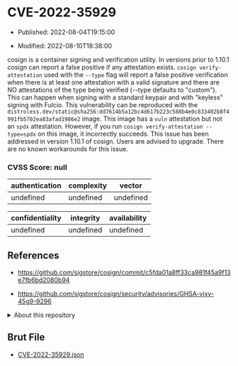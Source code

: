 # CVE-2022-35929

- Published: 2022-08-04T19:15:00

- Modified: 2022-08-10T18:38:00

cosign is a container signing and verification utility. In versions prior to 1.10.1 cosign can report a false positive if any attestation exists. `cosign verify-attestation` used with the `--type` flag will report a false positive verification when there is at least one attestation with a valid signature and there are NO attestations of the type being verified (--type defaults to "custom"). This can happen when signing with a standard keypair and with "keyless" signing with Fulcio. This vulnerability can be reproduced with the `distroless.dev/static@sha256:dd7614b5a12bc4d617b223c588b4e0c833402b8f4991fb5702ea83afad1986e2` image. This image has a `vuln` attestation but not an `spdx` attestation. However, if you run `cosign verify-attestation --type=spdx` on this image, it incorrectly succeeds. This issue has been addressed in version 1.10.1 of cosign. Users are advised to upgrade. There are no known workarounds for this issue.

### CVSS Score: **null**

| authentication | complexity | vector |
| --- | --- | --- |
| undefined | undefined | undefined |

| confidentiality | integrity | availability |
| --- | --- | --- |
| undefined | undefined | undefined |

## References

* https://github.com/sigstore/cosign/commit/c5fda01a8ff33ca981f45a9f13e7fb6bd2080b94

* https://github.com/sigstore/cosign/security/advisories/GHSA-vjxv-45g9-9296

<details>
<summary>About this repository</summary> 

  This repository is part of the project [Live Hack CVE](https://github.com/Live-Hack-CVE). Main website can be found [www.live-hack.org](https://www.live-hack.org) 
  
  Made by [Sn0wAlice](https://github.com/Sn0wAlice) for the people that care about security and need to have a feed of the latest CVEs. Hope you enjoy it, don't forget to star the repo and follow me on [Twitter](https://twitter.com/Sn0wAlice) and [Github](https://github.com/Sn0wAlice). And that is my [personnal website](https://www.alice-snow.me/)

  - [Home Page](https://github.com/Live-Hack-CVE)
  - [Framework](https://github.com/Live-Hack-CVE/cve-framework)
  - [CVE database](https://github.com/Live-Hack-CVE/full_database)
  - [Changelog](https://github.com/Live-Hack-CVE/Changelog)
</details>

## Brut File

* [CVE-2022-35929.json](https://raw.githubusercontent.com/Live-Hack-CVE/full_database/main/cves/2022/CVE-2022-35929.json)

